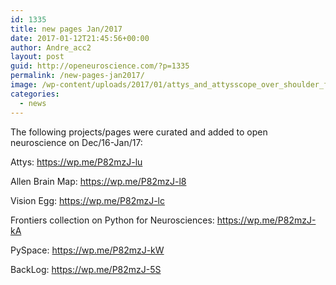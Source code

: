 ```yaml
---
id: 1335
title: new pages Jan/2017
date: 2017-01-12T21:45:56+00:00
author: Andre_acc2
layout: post
guid: http://openeuroscience.com/?p=1335
permalink: /new-pages-jan2017/
image: /wp-content/uploads/2017/01/attys_and_attysscope_over_shoulder_full_res_P1080770-672x372.jpg
categories:
  - news
---
```

The following projects/pages were curated and added to open neuroscience on Dec/16-Jan/17:

Attys: https://wp.me/P82mzJ-lu

Allen Brain Map: https://wp.me/P82mzJ-l8

Vision Egg: https://wp.me/P82mzJ-lc

Frontiers collection on Python for Neurosciences: https://wp.me/P82mzJ-kA

PySpace: https://wp.me/P82mzJ-kW

BackLog: https://wp.me/P82mzJ-5S